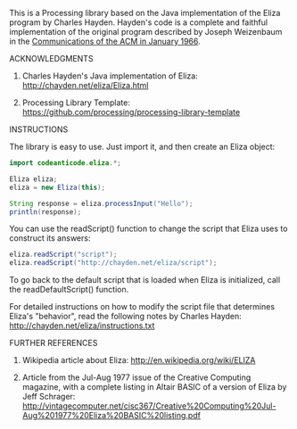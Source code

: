 This is a Processing library based on the Java implementation of the Eliza program by Charles Hayden.
Hayden's code is a complete and faithful implementation of the original program described by Joseph Weizenbaum in the <a href="http://www.cse.buffalo.edu/~rapaport/572/S02/weizenbaum.eliza.1966.pdf">Communications of the ACM in January 1966</a>.

ACKNOWLEDGMENTS

1) Charles Hayden's Java implementation of Eliza:
http://chayden.net/eliza/Eliza.html 	

2) Processing Library Template:
https://github.com/processing/processing-library-template

INSTRUCTIONS

The library is easy to use. Just import it, and then create an Eliza object:

```java
import codeanticode.eliza.*;

Eliza eliza;
eliza = new Eliza(this);

String response = eliza.processInput("Hello");
println(response);
```

You can use the readScript() function to change the script that Eliza uses to construct its answers:

```java
eliza.readScript("script");
eliza.readScript("http://chayden.net/eliza/script");
```

To go back to the default script that is loaded when Eliza is initialized, call the readDefaultScript() function.

For detailed instructions on how to modify the script file that determines Eliza's "behavior", read the following notes by Charles Hayden:  
http://chayden.net/eliza/instructions.txt

FURTHER REFERENCES

1) Wikipedia article about Eliza: http://en.wikipedia.org/wiki/ELIZA

2) Article from the Jul-Aug 1977 issue of the Creative Computing magazine, with a complete listing in Altair BASIC of a version of Eliza by Jeff Schrager: 
http://vintagecomputer.net/cisc367/Creative%20Computing%20Jul-Aug%201977%20Eliza%20BASIC%20listing.pdf